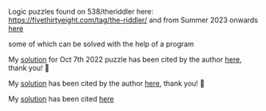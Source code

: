 Logic puzzles found on 538/theriddler here: https://fivethirtyeight.com/tag/the-riddler/ and from Summer 2023 onwards [here](https://thefiddler.substack.com/)

some of which can be solved with the help of a program

My [solution](https://github.com/Clement-Lelievre/the_riddler/blob/master/10_7_2022.py#L5) for Oct 7th 2022 puzzle  has been cited by the author [here](https://fivethirtyeight.com/features/can-you-salvage-your-rug/), thank you! 🙏

My [solution](https://github.com/Clement-Lelievre/the_riddler/blob/master/03_02_2023.py) has been cited by the author [here](https://fivethirtyeight.com/features/its-a-star-its-a-plane-its-the-riddler), thank you! 🙏

My [solution](https://github.com/Clement-Lelievre/the_riddler/blob/master/can_you_shape_the_peloton_22092023.ipynb) has been cited [here](https://thefiddler.substack.com/p/can-you-light-up-the-pinball-machine)

